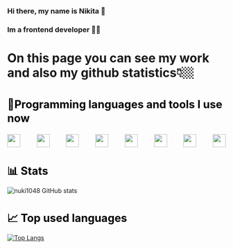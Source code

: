 ### Hi there, my name is Nikita 👋

<h3>Im a frontend developer 🧑‍💻</h3>

<h1>On this page you can see my work and also my github statistics👇🏼
</h1>

#

<h2 style='color: #000; font-weight: 700; font-size: 25px; line-height: 32px;'>🧰Programming languages and tools I use now </h2>

<div style='display: flex; align-items: center; justify-content: space-between;'>

<img width='30px'  src="https://cdn.jsdelivr.net/gh/devicons/devicon/icons/vscode/vscode-original.svg" />
<img width='30px' src="https://cdn.jsdelivr.net/gh/devicons/devicon/icons/cplusplus/cplusplus-original.svg" />      
<img width='30px' src="https://cdn.jsdelivr.net/gh/devicons/devicon/icons/html5/html5-original.svg" />
<img width='30px' src="https://cdn.jsdelivr.net/gh/devicons/devicon/icons/css3/css3-original.svg" />
<img width='30px' src="https://cdn.jsdelivr.net/gh/devicons/devicon/icons/sass/sass-original.svg" />          
<img width='30px' src="https://cdn.jsdelivr.net/gh/devicons/devicon/icons/javascript/javascript-original.svg" />
<img width='30px' src="https://cdn.jsdelivr.net/gh/devicons/devicon/icons/react/react-original.svg" />
<img width='30px' src="https://cdn.jsdelivr.net/gh/devicons/devicon/icons/firebase/firebase-plain.svg" />
</div>

#

<h2 style='color: #000; font-weight: 700; font-size: 25px; line-height: 32px;'>📊 Stats </h2>

![nuki1048 GitHub stats](https://github-readme-stats.vercel.app/api?username=nuki1048&show_icons=true&theme=dark)

#

<h2 style='color: #000; font-weight: 700; font-size: 25px; line-height: 32px;'>📈 Top used languages </h2>

[![Top Langs](https://github-readme-stats.vercel.app/api/top-langs/?username=nuki1048&hide_progress=true)](https://github.com/anuraghazra/github-readme-stats)

